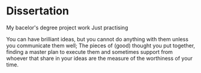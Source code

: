 # Dissertation
My bacelor's degree project work
Just practising

You can have brilliant ideas, but you cannot do anything with them unless you communicate them well; The pieces of (good) thought you put together, finding a master plan to execute them and sometimes support from whoever that share in your ideas are the measure of the worthiness of your time.
